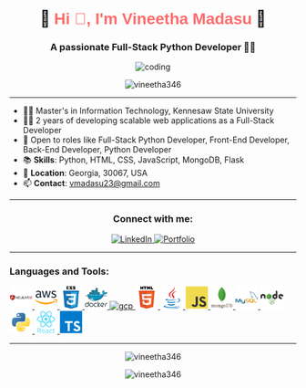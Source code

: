 <h1 align="center">
  🌟 <span style="color:#ff6b6b; font-family:Arial;">Hi 👋, I'm Vineetha Madasu</span> 🌟
</h1>
<h3 align="center">A passionate Full-Stack Python Developer 👩‍💻</h3>

<div align="center">
    <img alt="coding" width="400" src="https://cdn.dribbble.com/users/1364029/screenshots/16093268/media/68e82a7fb4904614a9066d6b540c14b2.gif" />
</div>

<p align="center">
    <img src="https://komarev.com/ghpvc/?username=vineetha346&label=Profile%20views&color=0e75b6&style=flat" alt="vineetha346" />
</p>

---

- 👩‍🎓 Master's in Information Technology, Kennesaw State University
- 👩‍💻 2 years of developing scalable web applications as a Full-Stack Developer
- 🤝 Open to roles like Full-Stack Python Developer, Front-End Developer, Back-End Developer, Python Developer
- 📚 **Skills**: Python, HTML, CSS, JavaScript, MongoDB, Flask
- 📍 **Location**: Georgia, 30067, USA
- 📫 **Contact**: [vmadasu23@gmail.com](mailto:vmadasu23@gmail.com)

---

<h3 align="center">Connect with me:</h3>
<p align="center">
    <a href="https://www.linkedin.com/in/vineetha346/" target="_blank">
        <img src="[https://img.shields.io/badge/LinkedIn-0A66C2?](https://www.linkedin.com/in/vineetha-madasu/)style=for-the-badge&logo=linkedin&logoColor=white" alt="LinkedIn">
    </a>
    <a href="https://vineethamadasu.com" target="_blank">
        <img src="https://img.shields.io/badge/Portfolio-000000?style=for-the-badge&logo=about-dot-me&logoColor=white" alt="Portfolio">
    </a>
</p>

---

<h3 align="left">Languages and Tools:</h3>
<p align="left">
    <a href="https://angular.io" target="_blank" rel="noreferrer">
        <img src="https://raw.githubusercontent.com/devicons/devicon/master/icons/angularjs/angularjs-original-wordmark.svg" alt="angularjs" width="40" height="40" />
    </a>
    <a href="https://aws.amazon.com" target="_blank" rel="noreferrer">
        <img src="https://raw.githubusercontent.com/devicons/devicon/master/icons/amazonwebservices/amazonwebservices-original-wordmark.svg" alt="aws" width="40" height="40" />
    </a>
    <a href="https://www.w3schools.com/css/" target="_blank" rel="noreferrer">
        <img src="https://raw.githubusercontent.com/devicons/devicon/master/icons/css3/css3-original-wordmark.svg" alt="css3" width="40" height="40" />
    </a>
    <a href="https://www.docker.com/" target="_blank" rel="noreferrer">
        <img src="https://raw.githubusercontent.com/devicons/devicon/master/icons/docker/docker-original-wordmark.svg" alt="docker" width="40" height="40" />
    </a>
    <a href="https://cloud.google.com" target="_blank" rel="noreferrer">
        <img src="https://www.vectorlogo.zone/logos/google_cloud/google_cloud-icon.svg" alt="gcp" width="40" height="40" />
    </a>
    <a href="https://www.w3.org/html/" target="_blank" rel="noreferrer">
        <img src="https://raw.githubusercontent.com/devicons/devicon/master/icons/html5/html5-original-wordmark.svg" alt="html5" width="40" height="40" />
    </a>
    <a href="https://www.java.com" target="_blank" rel="noreferrer">
        <img src="https://raw.githubusercontent.com/devicons/devicon/master/icons/java/java-original.svg" alt="java" width="40" height="40" />
    </a>
    <a href="https://developer.mozilla.org/en-US/docs/Web/JavaScript" target="_blank" rel="noreferrer">
        <img src="https://raw.githubusercontent.com/devicons/devicon/master/icons/javascript/javascript-original.svg" alt="javascript" width="40" height="40" />
    </a>
    <a href="https://www.mongodb.com/" target="_blank" rel="noreferrer">
        <img src="https://raw.githubusercontent.com/devicons/devicon/master/icons/mongodb/mongodb-original-wordmark.svg" alt="mongodb" width="40" height="40" />
    </a>
    <a href="https://www.mysql.com/" target="_blank" rel="noreferrer">
        <img src="https://raw.githubusercontent.com/devicons/devicon/master/icons/mysql/mysql-original-wordmark.svg" alt="mysql" width="40" height="40" />
    </a>
    <a href="https://nodejs.org" target="_blank" rel="noreferrer">
        <img src="https://raw.githubusercontent.com/devicons/devicon/master/icons/nodejs/nodejs-original-wordmark.svg" alt="nodejs" width="40" height="40" />
    </a>
    <a href="https://www.python.org" target="_blank" rel="noreferrer">
        <img src="https://raw.githubusercontent.com/devicons/devicon/master/icons/python/python-original.svg" alt="python" width="40" height="40" />
    </a>
    <a href="https://reactjs.org/" target="_blank" rel="noreferrer">
        <img src="https://raw.githubusercontent.com/devicons/devicon/master/icons/react/react-original-wordmark.svg" alt="react" width="40" height="40" />
    </a>
    <a href="https://www.typescriptlang.org/" target="_blank" rel="noreferrer">
        <img src="https://raw.githubusercontent.com/devicons/devicon/master/icons/typescript/typescript-original.svg" alt="typescript" width="40" height="40" />
    </a>
</p>


---

<p align="center">
    <img src="https://github-readme-stats.vercel.app/api/top-langs?username=vineetha346&show_icons=true&locale=en&layout=compact" alt="vineetha346" />
</p>

<p align="center">
    <img src="https://github-readme-streak-stats.herokuapp.com/?user=vineetha346" alt="vineetha346" />
</p>
